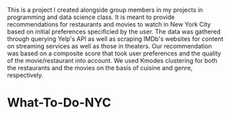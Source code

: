 This is a project I created alongside group members in my projects in programming and data science class. It is meant to provide recommendations for restaurants and movies to watch in New York City based on initial preferences specificied by the user. The data was gathered through querying Yelp's API as well as scraping IMDb's websites for content on streaming services as well as those in theaters. Our recommendation was based on a composite score that took user preferences and the quality of the movie/restaurant into account. We used Kmodes clustering for both the restaurants and the movies on the basis of cuisine and genre, respectively. 


# What-To-Do-NYC
